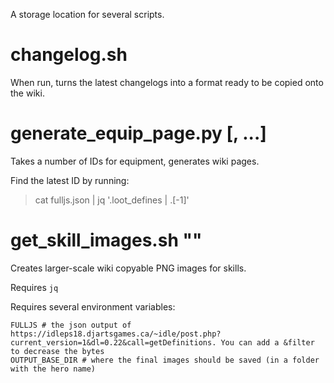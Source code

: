 A storage location for several scripts.

# changelog.sh

When run, turns the latest changelogs into a format ready to be copied onto the wiki.

# generate\_equip\_page.py <id>[, <id>...]

Takes a number of IDs for equipment, generates wiki pages.

Find the latest ID by running:

> cat fulljs.json | jq '.loot\_defines | .[-1]'

# get\_skill\_images.sh "<hero name>"

Creates larger-scale wiki copyable PNG images for skills.

Requires `jq`

Requires several environment variables:
```
FULLJS # the json output of https://idleps18.djartsgames.ca/~idle/post.php?current_version=1&dl=0.22&call=getDefinitions. You can add a &filter to decrease the bytes
OUTPUT_BASE_DIR # where the final images should be saved (in a folder with the hero name)
```

